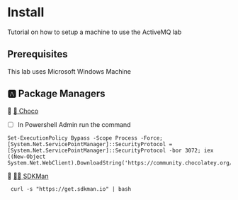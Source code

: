 # Install

Tutorial on how to setup a machine to use the ActiveMQ lab

## Prerequisites

This lab uses Microsoft Windows Machine

## :a: Package Managers

:round_pushpin: [ :chocolate_bar: Choco](https://chocolatey.org/install)

- [ ] In Powershell Admin run the command

```
Set-ExecutionPolicy Bypass -Scope Process -Force; [System.Net.ServicePointManager]::SecurityProtocol = [System.Net.ServicePointManager]::SecurityProtocol -bor 3072; iex ((New-Object System.Net.WebClient).DownloadString('https://community.chocolatey.org/install.ps1'))
```

:round_pushpin:  [ :superhero_man: SDKMan](https://sdkman.io/install)

```
 curl -s "https://get.sdkman.io" | bash 
```
